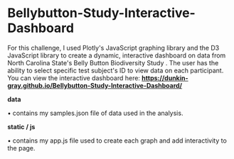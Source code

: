 # Bellybutton-Study-Interactive-Dashboard

For this challenge, I used Plotly's JavaScript graphing library and the D3 JavaScript library to create a dynamic, interactive dashboard on data from North Carolina State's Belly Button Biodiversity Study . The user has the ability to select specific test subject's ID to view data on each participant. You can view the interactive dashboard here: **https://dunkin-gray.github.io/Bellybutton-Study-Interactive-Dashboard/**

**data**

• contains my samples.json file of data used in the analysis.

**static / js**

• contains my app.js file used to create each graph and add interactivity to the page.
